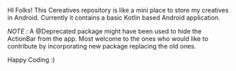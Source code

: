 HI Folks!
This Cereatives repository is like a mini place to store my creatives in Android.
Currently it contains a basic Kotlin based Android application.

*NOTE* : A @Deprecated package might have been used to hide the ActionBar from the app. Most welcome to the ones who would like to contribute by incorporating new package replacing the old ones.

Happy Coding :)
